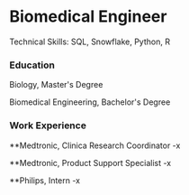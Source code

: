# Biomedical Engineer
Technical Skills: SQL, Snowflake, Python, R

### Education
Biology, Master's Degree

Biomedical Engineering, Bachelor's Degree

### Work Experience
**Medtronic, Clinica Research Coordinator 
-x

**Medtronic, Product Support Specialist
-x

**Philips, Intern
-x
